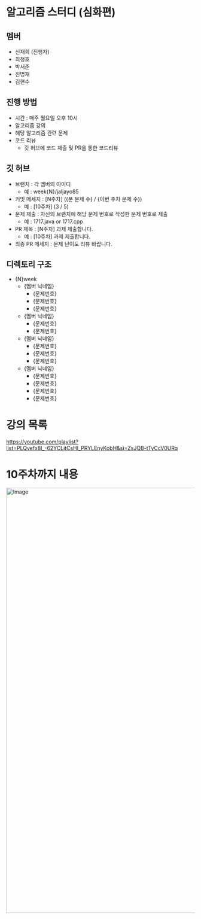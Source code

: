 # 알고리즘 스터디 (심화편)
## 멤버
- 신재희 (진행자)
- 최정호
- 박서준
- 진명재
- 김현수
## 진행 방법
- 시간 : 매주 월요일 오후 10시
- 알고리즘 강의
- 해당 알고리즘 관련 문제
- 코드 리뷰
    - 깃 허브에 코드 제출 및 PR을 통한 코드리뷰
## 깃 허브
- 브랜치 : 각 멤버의 아이디
    - 예 : week{N}/jaljayo85
- 커밋 메세지 : [N주차] ({푼 문제 수} / {이번 주차 문제 수})
    - 예 : [10주차] (3 / 5)
- 문제 제출 : 자신의 브랜치에 해당 문제 번호로 작성한 문제 번호로 제출
    - 예 : 1717.java or 1717.cpp
- PR 제목 : [N주차] 과제 제출합니다.
    - 예 : [10주차] 과제 제출합니다.
- 최종 PR 메세지 : 문제 난이도 리뷰 바랍니다.
## 디렉토리 구조
- {N}week
    - {멤버 닉네임}
        - {문제번호}
        - {문제번호}
        - {문제번호}
    - {멤버 닉네임}
        - {문제번호}
        - {문제번호}
    - {멤버 닉네임}
        - {문제번호}
        - {문제번호}
        - {문제번호}
    - {멤버 닉네임}
        - {문제번호}
        - {문제번호}
        - {문제번호}
        - {문제번호}


# 강의 목록
https://youtube.com/playlist?list=PLQvefx8l_-62YCLjtCsHI_PRYLEnyKobH&si=ZsJQB-tTyCcV0URq

# 10주차까지 내용
<img width="1137" alt="Image" src="https://github.com/user-attachments/assets/1df7f306-f483-4b19-970f-063aa481c8c8" />
